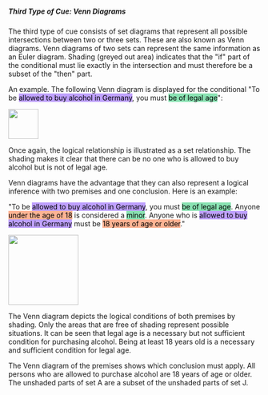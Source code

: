 ##### Third Type of Cue: Venn Diagrams

The third type of cue consists of set diagrams that represent all possible intersections between two or three sets. These are also known as Venn diagrams. Venn diagrams of two sets can represent the same information as an Euler diagram. Shading (greyed out area) indicates that the "if" part of the conditional must lie exactly in the intersection and must therefore be a subset of the "then" part.


An example. The following Venn diagram is displayed for the conditional "To be <mark style="background-color: #874fff88">allowed to buy alcohol in Germany</mark>, you must <mark style="background-color: #24CB7188">be of legal age</mark>":

<div width="300px" style="position: center"><img src="./assets/venn2_example.png" width="auto" height="60px"></div>

Once again, the logical relationship is illustrated as a set relationship. The shading makes it clear that there can be no one who is allowed to buy alcohol but is not of legal age. 

Venn diagrams have the advantage that they can also represent a logical inference with two premises and one conclusion. Here is an example:

"To be <mark style="background-color: #874fff88">allowed to buy alcohol in Germany</mark>, you must <mark style="background-color: #24CB7188">be of legal age</mark>. Anyone <mark style="background-color: #FF723788">under the age of 18</mark> is considered a <mark style="background-color: #24CB7188">minor</mark>. Anyone who is <mark style="background-color: #874fff88">allowed to buy alcohol in Germany</mark> must be <mark style="background-color: #FF723788">18 years of age or older</mark>."

<div width="300px" style="position: center"><img src="./assets/venn3_example.png" width="auto" height="140px"></div>

The Venn diagram depicts the logical conditions of both premises by shading. Only the areas that are free of shading represent possible situations. It can be seen that legal age is a necessary but not sufficient condition for purchasing alcohol. Being at least 18 years old is a necessary and sufficient condition for legal age.

The Venn diagram of the premises shows which conclusion must apply. All persons who are allowed to purchase alcohol are 18 years of age or older. The unshaded parts of set A are a subset of the unshaded parts of set J.